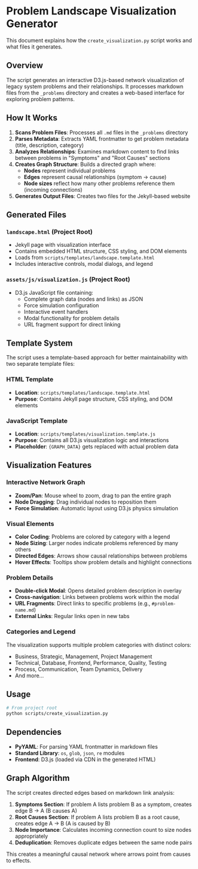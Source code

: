 # Problem Landscape Visualization Generator

This document explains how the `create_visualization.py` script works and what files it generates.

## Overview

The script generates an interactive D3.js-based network visualization of legacy system problems and their relationships. It processes markdown files from the `_problems` directory and creates a web-based interface for exploring problem patterns.

## How It Works

1. **Scans Problem Files**: Processes all `.md` files in the `_problems` directory
2. **Parses Metadata**: Extracts YAML frontmatter to get problem metadata (title, description, category)
3. **Analyzes Relationships**: Examines markdown content to find links between problems in "Symptoms" and "Root Causes" sections
4. **Creates Graph Structure**: Builds a directed graph where:
   - **Nodes** represent individual problems
   - **Edges** represent causal relationships (symptom → cause)
   - **Node sizes** reflect how many other problems reference them (incoming connections)
5. **Generates Output Files**: Creates two files for the Jekyll-based website

## Generated Files

### `landscape.html` (Project Root)
- Jekyll page with visualization interface
- Contains embedded HTML structure, CSS styling, and DOM elements
- Loads from `scripts/templates/landscape.template.html`
- Includes interactive controls, modal dialogs, and legend

### `assets/js/visualization.js` (Project Root)
- D3.js JavaScript file containing:
  - Complete graph data (nodes and links) as JSON
  - Force simulation configuration
  - Interactive event handlers
  - Modal functionality for problem details
  - URL fragment support for direct linking

## Template System

The script uses a template-based approach for better maintainability with two separate template files:

### HTML Template
- **Location**: `scripts/templates/landscape.template.html`
- **Purpose**: Contains Jekyll page structure, CSS styling, and DOM elements

### JavaScript Template  
- **Location**: `scripts/templates/visualization.template.js`
- **Purpose**: Contains all D3.js visualization logic and interactions
- **Placeholder**: `{GRAPH_DATA}` gets replaced with actual problem data

## Visualization Features

### Interactive Network Graph
- **Zoom/Pan**: Mouse wheel to zoom, drag to pan the entire graph
- **Node Dragging**: Drag individual nodes to reposition them
- **Force Simulation**: Automatic layout using D3.js physics simulation

### Visual Elements
- **Color Coding**: Problems are colored by category with a legend
- **Node Sizing**: Larger nodes indicate problems referenced by many others
- **Directed Edges**: Arrows show causal relationships between problems
- **Hover Effects**: Tooltips show problem details and highlight connections

### Problem Details
- **Double-click Modal**: Opens detailed problem description in overlay
- **Cross-navigation**: Links between problems work within the modal
- **URL Fragments**: Direct links to specific problems (e.g., `#problem-name.md`)
- **External Links**: Regular links open in new tabs

### Categories and Legend
The visualization supports multiple problem categories with distinct colors:
- Business, Strategic, Management, Project Management
- Technical, Database, Frontend, Performance, Quality, Testing
- Process, Communication, Team Dynamics, Delivery
- And more...

## Usage

```bash
# From project root
python scripts/create_visualization.py
```

## Dependencies

- **PyYAML**: For parsing YAML frontmatter in markdown files
- **Standard Library**: `os`, `glob`, `json`, `re` modules
- **Frontend**: D3.js (loaded via CDN in the generated HTML)

## Graph Algorithm

The script creates directed edges based on markdown link analysis:

1. **Symptoms Section**: If problem A lists problem B as a symptom, creates edge B → A (B causes A)
2. **Root Causes Section**: If problem A lists problem B as a root cause, creates edge A → B (A is caused by B)
3. **Node Importance**: Calculates incoming connection count to size nodes appropriately
4. **Deduplication**: Removes duplicate edges between the same node pairs

This creates a meaningful causal network where arrows point from causes to effects.